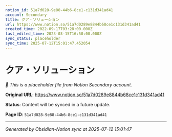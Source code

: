 ```yaml
---
notion_id: 51a7d028-9e88-44b6-8ce1-c131d341ad41
account: Secondary
title: クア・ソリューション
url: https://www.notion.so/51a7d0289e8844b68ce1c131d341ad41
created_time: 2022-09-17T03:28:00.000Z
last_edited_time: 2023-03-15T16:50:00.000Z
sync_status: placeholder
sync_time: 2025-07-12T15:01:47.452054
---
```


# クア・ソリューション

*🔄 This is a placeholder file from Notion Secondary account.*

**Original URL**: https://www.notion.so/51a7d0289e8844b68ce1c131d341ad41

**Status**: Content will be synced in a future update.

**Page ID**: `51a7d028-9e88-44b6-8ce1-c131d341ad41`

---

*Generated by Obsidian-Notion sync at 2025-07-12 15:01:47*
